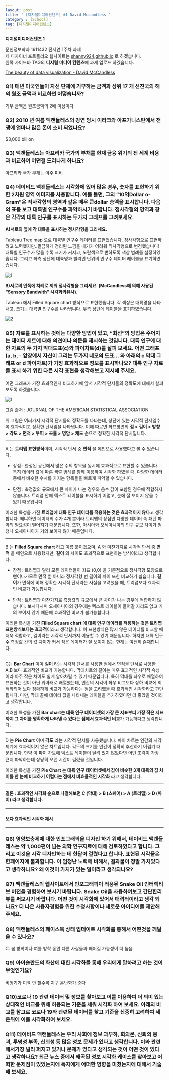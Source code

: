 ```yaml
---
layout: post
title: ' [디지털미디어컨텐츠] #1 David Mccandless '
category : [School]
tag: [디지털미디어컨텐츠]
---
```


**디지털미디어컨텐츠 1**


문헌정보학과 1611432 전서연 1주차 과제   
제 디자이너 포트폴리오 웹사이트는 [shanny924.github.io](shanny924.github.io) 로 하겠습니다.       
왼쪽 사이드바 TAG의 **디지털 미디어 컨텐츠**에 과제 업로드 하겠습니다.    
   
[The beauty of data visualization - David McCandless](https://www.ted.com/talks/david_mccandless_the_beauty_of_data_visualization?utm_campaign=tedspread&utm_medium=referral&utm_source=tedcomshare)

### Q1) 매년 미국인들이 자선 단체에 기부하는 금액과 상위 17 개 선진국의 해외 원조 금액과 비교하면 어떻습니까?

기부 금액은 원조금액의 2배 이상이다      
    
### Q2) 2010 년 여름  맥캔들레스의 강연  당시 이라크와 아프가니스탄에서 전쟁에 얼마나 많은 돈이 소비 되었나요?
  
$3,000 billion    


### Q3) 맥캔들레스는 아프리카 국가의 부채를 현재 금융 위기의 전 세계 비용과 비교하여 어떤걸 드러나게 하나요?
     
아프리카 국가 부채는 아주 미비    
    
### Q4) 데이비드 맥캔들레스는 시각화에 있어 많은 경우, 숫자를 표현하기 위한 2차원 영역 이미지를 사용합니다. 예를 들면, 그의 “10억Dollar o-Gram"은 직사각형의 영역과 같은 매우 큰dollar 총액을 표시합니다. 다음의 표를 보고 대륙별 인구수를 파악하시기 바랍니다. 정사각형의 영역과 같은 각각의 대륙 인구를 표시하는 두가지 그래프를 그려보세요.     
    
**A)서로의 옆에 각 대륙을 표시하는 정사각형을 그리세요.** 

Tableau Tree map 으로 대륙별 인구수 데이터를 표현했습니다. 정사각형으로 표현하려고 노력했지만..깔끔하게 정리된 느낌을 내기가 어려워 직사각형으로 변경했습니다! 대륙별 인구수가 많을 수록 크기가 커지고, 노란색으로 변하도록 색상 범례를 설정하였습니다. 그리고 좌측 상단에 대륙명과 빌리언 단위의 인구수 데이터 레이블을 표기하였습니다.       

![1](https://drive.google.com/uc?id=1WvNSkWC5MA-qmWfgfQNduTCj0QuzgecD)    


**B)서로의 안쪽에 차례로 끼워 정사각형을 그리세요. (McCandless에 의해 사용된 “Sensory Bandwith" 시각화와유사).**        

Tableau 에서 Filled Square chart 방식으로 표현했습니다. 각 색상은 대륙명을 나타내고, 크기는 대륙별 인구수를 나타냅니다. 우측 상단에 레이블을 표기하였습니다.      
    
![2](https://drive.google.com/uc?id=1hXFKWpcYVd85MTgcmJvj5wJRC8wIf9Xg)   


### Q5) 자료를 표시하는 것에는 다양한 방법이 있고, “최선”의 방법은 주어지는 데이터 세트에 대해 의견이나 의문을 제시하는 것입니다. 대륙 인구에 대한 자료의 두 가지 막대도표(c)와 파이차트(d)를 살펴 보세요. 어떤 그래프(a, b, - 앞장에서 자신이 그리는 두가지 네모의 도표… 와 아래의  c 막대 그래프  or d 파이차트)가 가장 효과적으로 정보를  표시하나요? 대륙 인구 자료를 표시 하기 위한 다른 시각 표현을 생각해보고 제시해 주세요.    

어떤 그래프가 가장 효과적인지 비교하기에 앞서 시각적 단서들의 정확도에 대해서 살펴보도록 하겠습니다.         

![1](https://www.knowablemagazine.org/sites/default/files/articles/371/G-01-visual-ranking_4.svg)

그림 출처  : JOURNAL OF THE AMERICAN STATISTICAL ASSOCIATION 

위 그림은 여러가지 시각적 단서들의 정확도를 나타는데, 상단에 있는 시각적 단서일수록 효과적이고 정확한 단서임을 나타냅니다. 
이에 따르면 좌표평면의 **점 > 길이 > 방향 > 각도 > 면적 > 부피 > 곡률 > 명암 > 채도** 순으로 정확한 시각적 단서입니다.    
 
- - -   

A 는 **트리맵 표현방식**이며, 시각적 단서 중 **면적** 을 메인으로 사용했다고 볼 수 있습니다.    
   
* 장점 :  한정된 공간에서 많은 수의 항목을 동시에 효과적으로 표현할 수 있습니다. 특히 데이터 값에 따른 색깔 범례를 함께 이용하여 시각화 하였을 때, 다양한 데이터 중에서 비슷한 수치를 가지는 항목들을 빠르게 파악할 수 있습니다.      
   
* 단점 :  측정값의 규모에서 큰 차이가 나는 경우와 음수 값이 포함된 경우에 적합하지 않습니다. 트리맵 안에 텍스트 레이블을 표시하기 어렵고, 눈에 잘 보이지 않을 수 있기 때문입니다.        
     
이러한 특성을 가진 **트리맵에 대륙 인구 데이터를 적용하는 것은 효과적이지 않다**고 생각합니다. 왜냐하면 데이터의 수가 4개 뿐이라 트리맵의 장점인 다양한 데이터 속 패턴 파악의 필요성이 떨어지기 때문입니다. 또한, 아시아와 오세아니아의 인구 규모 차이가 엄청나 오세아니아가 거의 보이지 않기 때문입니다.           

- - - 

B 는 **Filled Square chart** 라고 이름 붙이겠으며, A 와 마찬가지로 시각적 단서 중 **면적** 을 메인으로 사용했지만, **길이** 의 차이도 효과적으로 표현하는 방식이라고 생각합니다.      

* 장점 : 트리맵과 달리 모든 데이터들이 좌표 (0,0) 을 기준점으로 정사각형 모양으로 뻗어나가므로 면적 뿐 아니라 정사각형 변 길이의 차이 또한 비교하기 쉽습니다. **길이**가 면적에 비해 정확한 시각적 단서라는 사실을 고려했을 때, 트리맵보다 효과적인 비교가 가능합니다. 

* 단점 : 트리맵과 마찬가지로 측정값의 규모에서 큰 차이가 나는 경우에 적합하지 않습니다. 보시다시피 오세아니아의 경우에는 텍스트 레이블이 들어갈 자리도 없고 거의 보이지 않기 때문에 효과적인 비교가 불가능합니다.    

이러한 특성을 가진 **Filled Square chart 에 대륙 인구 데이터를 적용하는 것은 트리맵 표현방식보다는 효과적**이라고 생각합니다. 이 표현방식은 많지 않은 데이터를 비교할 때 더욱 적합하고, 길이라는 시각적 단서까지 이용할 수 있기 때문입니다. 하지만 대륙 인구 수 측정값 간의 값 차이가 커서 작은 데이터가 잘 보이지 않는 한계는 여전히 존재합니다.

- - - 

C는 **Bar Chart** 이며 **길이** 라는 시각적 단서를 사용한 점에서 면적을 단서로 사용한 A,B 보다 효과적인 비교가 가능합니다. 막대차트의 길이는 매우 효과적인 시각적 속성이라 아주 작은 차이도 쉽게 알아차릴 수 있기 때문입니다. 특히 막대를 좌우로 배열하여 표현하는 것이 아닌 위아래로 배열했는데, 인간의 시각이 좌우 비교보다 상하 비교에 최적화되어 보다 정확하게 비교가 가능하다는 점을 고려했을 때 효과적인 시각화라고 판단됩니다. 다만, 막대 끝에 데이터 값을 나타내는 레이블을 추가하였다면 더 좋았을 것이라고 생각합니다.        

이러한 특성을 가진 **Bar chart는 대륙 인구 데이터셋의 가장 큰 지표부터 가장 작은 지표까지 그 차이를 명확하게 나타낼 수 있다는 점에서 효과적인 비교**가 가능하다고 생각합니다.     

- - - 

D 는 **Pie Chart** 이며 **각도** 라는 시각적 단서를 사용했습니다. 파이 차트는 인간의 시각 체계에 효과적이지 않은 차트입니다. 각도의 크기를 인간이 정확히 추산하기 어렵기 때문입니다. 만약 이 파이 차트에 텍스트 레이블이 달려 있지 않았다면 어떤 조각이 가장 큰지 파악하는데 상당히 오랜 시간이 걸렸을 것입니다. 

이러한 특성을 가진 **Pie Chart 는 대륙 인구 데이터셋에서 값이 비슷한 3개 대륙의 값 차이를 한 눈에 비교하기 어렵다는 점에서 비효율적인 시각화** 라고 생각합니다.    
- - - 
#### 결론 : 효과적인 시각화 순으로 나열해보면 C (막대) > B (스퀘어) > A (트리맵) > D (파이) 라고 생각합니다. 

- - - 
#### 보다 효과적인 시각화 제시     
  
- - -    
     
### Q6) 영양보충제에 대한 인포그래픽을 디자인 하기 위해서, 데이비드 맥캔들레스는 약 1,000편이 넘는 의학 연구자료에 대해 검토하였다고 합니다. 그리고 이것을 시각 디자인하는 데 한달이 걸렸다고 합니다. 표현된 시각물은 한페이지에 불과합니다. 이 엄청난 노력에 비해서, 결과물이 정말 가치있다고 생각하나요? 왜 이것이 가치가 있는 일이라고 생각되나요?     



### Q7) 맥캔들레스의 웹사이트에서 인포그래픽이 적용된 Snake Oil 인터렉티브 버전을 경험하여 보시기 바랍니다. Snake Oil을 사용하여보고 간단한리뷰를 써보시기 바랍니다. 어떤 것이 시각화에 있어서 매력적이라고 생각 되나요? 더 나은 사용자경험을 위한 수정사항이나 새로운 아이디어를 제안해주세요.      

    
    
### Q8) 맥캔들레스의 페이스북 상태 업데이트 시각화를 통해서 어떤것을 깨달을 수 있나요?    
    
C. 봄 방학이나 여름 방학 동안 다른 사람들과 헤어질 가능성이 더 높음    

### Q9) 아이슬란드의 화산에 대한 시각화를 통해 우리에게 말하려고 하는 것이 무엇인가요?     
  
비행기가 이륙 안 할수록 지구 온난화가 준다    
 
 

### Q10)코로나 19 관련 데이터 및 정보를 찾아보고 이를 이용하여 더 의미 있는 상대적인 비교를 위해 허용되는 기준을 세워 시각화 하여 보세요. 아래의 비교를 참고로 코로나 19와 관련된 데이터를 찾고 기준을 신중히 고려하여 세운뒤에 이를 시각화하여 보세요.   
    
  

### Q11) 데이비드 맥캔들레스는  우리 사회에 정보 과부하, 회의론, 신뢰의 붕괴, 투명성 부족, 신뢰성 등 많은 정보 문제가 있다고 생각합니다. 이와 관련해서가장 널리 퍼지고 있거나 문제가 있다고 생각되는 것이 어떤 것이 있다고 생각하나요? 최근 뉴스 중에서 왜곡된 정보 시각화 케이스를 찾아보고 어떠한 문제점이 있었는지에 독자에게 어떠한 영향을 미쳤는지에 대해서 기술해 보세요.      
    
    
    
